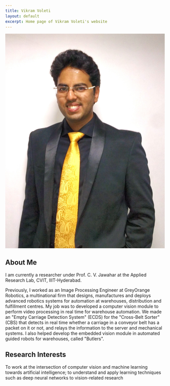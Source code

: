 ```yaml
---
title: Vikram Voleti
layout: default
excerpt: Home page of Vikram Voleti's website
---
```


<img class="profile-picture" src="images/bindu_akka_f.jpg">

## About Me

I am currently a researcher under Prof. C. V. Jawahar at the Applied Research Lab, CVIT, IIIT-Hyderabad.

Previously, I worked as an Image Processing Engineer at GreyOrange Robotics, a multinational firm that designs, manufactures and deploys advanced robotics systems for automation at warehouses, distribution and fulfillment centres. My job was to developed a computer vision module to perform video processing in real time for warehouse automation. We made an "Empty Carriage Detection System" (ECDS) for the "Cross-Belt Sorter" (CBS) that detects in real time whether a carriage in a conveyor belt has a packet on it or not, and relays the information to the server and mechanical systems. I also helped develop the embedded vision module in automated guided robots for warehouses, called "Butlers".

## Research Interests

To work at the intersection of computer vision and machine learning towards artificial intelligence; to
understand and apply learning techniques such as deep neural networks to vision-related research


